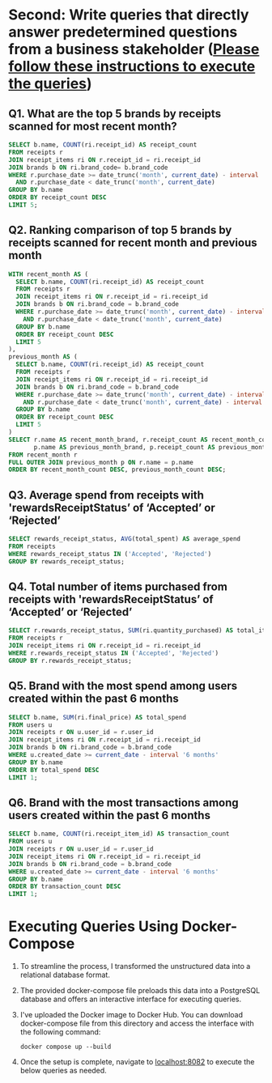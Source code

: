 # Second: Write queries that directly answer predetermined questions from a business stakeholder ([Please follow these instructions to execute the queries](#executing-queries-using-docker-compose))

## Q1. What are the top 5 brands by receipts scanned for most recent month?

```sql
SELECT b.name, COUNT(ri.receipt_id) AS receipt_count
FROM receipts r
JOIN receipt_items ri ON r.receipt_id = ri.receipt_id
JOIN brands b ON ri.brand_code= b.brand_code
WHERE r.purchase_date >= date_trunc('month', current_date) - interval '1 month'
  AND r.purchase_date < date_trunc('month', current_date)
GROUP BY b.name
ORDER BY receipt_count DESC
LIMIT 5;

```

## Q2. Ranking comparison of top 5 brands by receipts scanned for recent month and previous month

```sql
WITH recent_month AS (
  SELECT b.name, COUNT(ri.receipt_id) AS receipt_count
  FROM receipts r
  JOIN receipt_items ri ON r.receipt_id = ri.receipt_id
  JOIN brands b ON ri.brand_code = b.brand_code
  WHERE r.purchase_date >= date_trunc('month', current_date) - interval '1 month'
    AND r.purchase_date < date_trunc('month', current_date)
  GROUP BY b.name
  ORDER BY receipt_count DESC
  LIMIT 5
),
previous_month AS (
  SELECT b.name, COUNT(ri.receipt_id) AS receipt_count
  FROM receipts r
  JOIN receipt_items ri ON r.receipt_id = ri.receipt_id
  JOIN brands b ON ri.brand_code = b.brand_code
  WHERE r.purchase_date >= date_trunc('month', current_date) - interval '2 month'
    AND r.purchase_date < date_trunc('month', current_date) - interval '1 month'
  GROUP BY b.name
  ORDER BY receipt_count DESC
  LIMIT 5
)
SELECT r.name AS recent_month_brand, r.receipt_count AS recent_month_count,
       p.name AS previous_month_brand, p.receipt_count AS previous_month_count
FROM recent_month r
FULL OUTER JOIN previous_month p ON r.name = p.name
ORDER BY recent_month_count DESC, previous_month_count DESC;
```

## Q3. Average spend from receipts with 'rewardsReceiptStatus’ of ‘Accepted’ or ‘Rejected’

```sql
SELECT rewards_receipt_status, AVG(total_spent) AS average_spend
FROM receipts
WHERE rewards_receipt_status IN ('Accepted', 'Rejected')
GROUP BY rewards_receipt_status;
```

## Q4. Total number of items purchased from receipts with 'rewardsReceiptStatus’ of ‘Accepted’ or ‘Rejected’

```sql
SELECT r.rewards_receipt_status, SUM(ri.quantity_purchased) AS total_items
FROM receipts r
JOIN receipt_items ri ON r.receipt_id = ri.receipt_id
WHERE r.rewards_receipt_status IN ('Accepted', 'Rejected')
GROUP BY r.rewards_receipt_status;
```

## Q5. Brand with the most spend among users created within the past 6 months

```sql
SELECT b.name, SUM(ri.final_price) AS total_spend
FROM users u
JOIN receipts r ON u.user_id = r.user_id
JOIN receipt_items ri ON r.receipt_id = ri.receipt_id
JOIN brands b ON ri.brand_code = b.brand_code
WHERE u.created_date >= current_date - interval '6 months'
GROUP BY b.name
ORDER BY total_spend DESC
LIMIT 1;
```

## Q6. Brand with the most transactions among users created within the past 6 months

```sql
SELECT b.name, COUNT(ri.receipt_item_id) AS transaction_count
FROM users u
JOIN receipts r ON u.user_id = r.user_id
JOIN receipt_items ri ON r.receipt_id = ri.receipt_id
JOIN brands b ON ri.brand_code = b.brand_code
WHERE u.created_date >= current_date - interval '6 months'
GROUP BY b.name
ORDER BY transaction_count DESC
LIMIT 1;
```

# Executing Queries Using Docker-Compose

1. To streamline the process, I transformed the unstructured data into a relational database format.
2. The provided docker-compose file preloads this data into a PostgreSQL database and offers an interactive interface for executing queries.
3. I've uploaded the Docker image to Docker Hub. You can download docker-compose file from this directory and access the interface with the following command:

   ```shell
   docker compose up --build
   ```

4. Once the setup is complete, navigate to [localhost:8082](http://localhost:8082/) to execute the below queries as needed.
